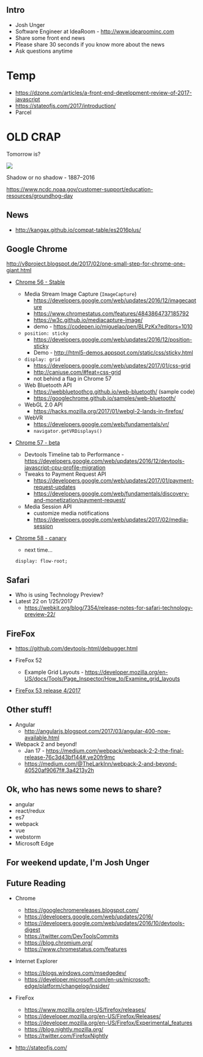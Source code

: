 ## Intro
* Josh Unger
* Software Engineer at IdeaRoom - http://www.idearoominc.com
* Share some front end news
* Please share 30 seconds if you know more about the news
* Ask questions anytime


# Temp
- https://dzone.com/articles/a-front-end-development-review-of-2017-javascript
- https://stateofjs.com/2017/introduction/
- Parcel


# OLD CRAP

Tomorrow is?

![](https://media.giphy.com/media/kGirnWjxLimje/giphy.gif)

Shadow or no shadow - 1887–2016

https://www.ncdc.noaa.gov/customer-support/education-resources/groundhog-day

## News
 * http://kangax.github.io/compat-table/es2016plus/

## Google Chrome

http://v8project.blogspot.de/2017/02/one-small-step-for-chrome-one-giant.html

* [Chrome 56 - Stable]()
  * Media Stream Image Capture (`ImageCapture`)
     * https://developers.google.com/web/updates/2016/12/imagecapture
     * https://www.chromestatus.com/features/4843864737185792
     * https://w3c.github.io/mediacapture-image/
     * demo - https://codepen.io/miguelao/pen/BLPzKx?editors=1010
  * `position: sticky`
     * https://developers.google.com/web/updates/2016/12/position-sticky
     * Demo - http://html5-demos.appspot.com/static/css/sticky.html
  * `display: grid`
     * https://developers.google.com/web/updates/2017/01/css-grid
     * http://caniuse.com/#feat=css-grid
     * not behind a flag in Chrome 57
  * Web Bluetooth API
     * https://webbluetoothcg.github.io/web-bluetooth/ (sample code)
     * https://googlechrome.github.io/samples/web-bluetooth/
  * WebGL 2.0 API
     * https://hacks.mozilla.org/2017/01/webgl-2-lands-in-firefox/
  * WebVR
     * https://developers.google.com/web/fundamentals/vr/
     * `navigator.getVRDisplays()`
  
* [Chrome 57 - beta]()
  * Devtools Timeline tab to Performance - https://developers.google.com/web/updates/2016/12/devtools-javascript-cpu-profile-migration
  * Tweaks to Payment Request API
    * https://developers.google.com/web/updates/2017/01/payment-request-updates
    * https://developers.google.com/web/fundamentals/discovery-and-monetization/payment-request/
  * Media Session API
    * customize media notifications
    * https://developers.google.com/web/updates/2017/02/media-session 
  
* [Chrome 58 - canary]()
  * next time...
  
  `display: flow-root;`

## Safari 
* Who is using Technology Preview?
* Latest 22 on 1/25/2017
  * https://webkit.org/blog/7354/release-notes-for-safari-technology-preview-22/
 
## FireFox
* https://github.com/devtools-html/debugger.html
* FireFox 52
  * Example Grid Layouts - https://developer.mozilla.org/en-US/docs/Tools/Page_Inspector/How_to/Examine_grid_layouts

* [FireFox 53 release 4/2017](https://developer.mozilla.org/en-US/Firefox/Releases/53)
  
## Other stuff!
* Angular
  * http://angularjs.blogspot.com/2017/03/angular-400-now-available.html
* Webpack 2 and beyond!
  * Jan 17 - https://medium.com/webpack/webpack-2-2-the-final-release-76c3d43bf144#.ye20fr9mc
  * https://medium.com/@TheLarkInn/webpack-2-and-beyond-40520af9067f#.3a4213y2h

## Ok, who has news some news to share?
* angular
* react/redux
* es7
* webpack
* vue
* webstorm
* Microsoft Edge

## For weekend update, I'm Josh Unger  

## Future Reading
* Chrome
  * https://googlechromereleases.blogspot.com/
  * https://developers.google.com/web/updates/2016/
  * https://developers.google.com/web/updates/2016/10/devtools-digest
  * https://twitter.com/DevToolsCommits
  * https://blog.chromium.org/
  * https://www.chromestatus.com/features
* Internet Explorer
  * https://blogs.windows.com/msedgedev/
  * https://developer.microsoft.com/en-us/microsoft-edge/platform/changelog/insider/
* FireFox
  * https://www.mozilla.org/en-US/firefox/releases/
  * https://developer.mozilla.org/en-US/Firefox/Releases/
  * https://developer.mozilla.org/en-US/Firefox/Experimental_features
  * https://blog.nightly.mozilla.org/
  * https://twitter.com/FirefoxNightly

* http://stateofjs.com/
